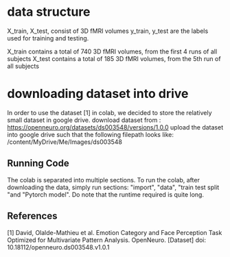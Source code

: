 # data structure

X_train, X_test, consist of 3D fMRI volumes y_train, y_test are the
labels used for training and testing.

X_train contains a total of 740 3D fMRI volumes, from the first 4 runs
of all subjects X_test contains a total of 185 3D fMRI volumes, from the
5th run of all subjects

# downloading dataset into drive
In order to use the dataset [1] in colab, we decided to store the relatively small dataset in google drive.
download dataset from :
https://openneuro.org/datasets/ds003548/versions/1.0.0 
upload the dataset into google drive such that the following filepath looks like:
/content/MyDrive/Me/Images/ds003548

## Running Code

The colab is separated into multiple sections. To run the colab, after
downloading the data, simply run sections: \"import\", \"data\", \"train
test split \"and \"Pytorch model\". Do note that the runtime required is
quite long.

## References 
[1] David, Olalde-Mathieu et al. Emotion Category and
Face Perception Task Optimized for Multivariate Pattern Analysis.
OpenNeuro. \[Dataset\] doi: 10.18112/openneuro.ds003548.v1.0.1
